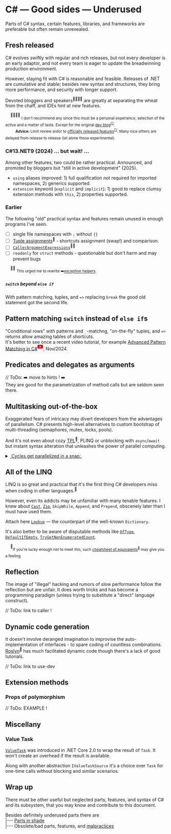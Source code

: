 # C# &mdash; Good sides &mdash; Underused

Parts of C# syntax, certain features, libraries, and frameworks are preferable but often remain unrevealed.

## Fresh released

C# evolves swiftly with regular and rich releases, but not every developer is an early adaptor, and not every team is eager to update the breadwinning production environment.

However, staying fit with C# is reasonable and feasible. Releases of .NET are cumulative and stable; besides new syntax and structures, they bring more performance, and security with longer support. 

Devoted bloggers and speakers<sup>👨‍👩‍👧‍👦</sup> are greatly at separating the wheat from the chaff, and IDEs hint at new features.

&nbsp;&nbsp;&nbsp;&nbsp;<sup>👨‍👩‍👧‍👦</sup> <sub>I don't recommend any since this must be a personal experience, selection of the active and a matter of taste. Except for the original [dev blog](https://devblogs.microsoft.com/dotnet/)<sup>🪟</sup>.</sub>\
&nbsp;&nbsp;&nbsp;&nbsp;&nbsp;&nbsp;&nbsp;&nbsp;<sub>**Advice:** Limit review ardor to [officially released features](https://learn.microsoft.com/en-us/dotnet/csharp/whats-new/)<sup>🪟</sup>. Many nice others are delayed from release to release (let alone those experimental).</sub>

### C#13.NET9 (2024) ... but wait! ...

Among other features, two could be rather practical. Announced, and promoted by bloggers but "still in active development" (2025).

+ `using` aliases improved: 1) full qualification not required for imported namespaces, 2) generics supported.
+ `extension` keyword (`explicit` and `implicit`): 1) good to replace clumsy extension methods with `this`, 2) properties supported.

### Earlier

The following "old" practical syntax and features remain unused in enough programs I've seen.

- [ ]  single file namespaces with `;` without `{}`
- [ ] [Tuple assignments](https://essentialcsharp.com/tuples#tuples)<sup>🔗</sup> - shortcuts assignment (swap!) and comparison.
- [ ] [`CallerArgumentExpressions`](https://learn.microsoft.com/en-us/dotnet/csharp/language-reference/proposals/csharp-10.0/caller-argument-expression)<sup>🙋‍♂️</sup>
- [ ] `readonly` for `struct` methods - questionable but don't harm and may prevent bugs

&nbsp;&nbsp;&nbsp;&nbsp;<sup>🙋‍♂️</sup> <sub>This urged me to rewrite ➡️[exception helpers](https://github.com/Kyriosity/use-dev/tree/main/src/TuttiFrutti/AbcCommu/Errors).</sub>

##### `switch` beyond `else if`

With pattern matching, tuples, and `=>` replacing `break` the good old statement got the second life.

## Pattern matching `switch` instead of `else if`s

"Conditional rows" with patterns and `_`-matchng, "on-the-fly" tuples, and `=>` returns allow amazing tables of shortcuts.\
It's better to see once a recent video tutorial, for example [Advanced Pattern Matching in C#](https://www.youtube.com/watch?v=W-f9MHB-5TQ)<sup><picture><img src="../../_rsc/_img/logo/logo-youtube_h12px.jpg" title="&nbsp;Link to YouTube video" /></picture></sup>, Nov/2024.

## Predicates and delegates as arguments

// ToDo: ➡️ move to hints ! ➡️ \
They are good for the parametrization of method calls but are seldom seen there.

## Multitasking out-of-the-box

Exaggerated fears of intricacy may divert developers from the advantages of parallelism. C# presents high-level alternatives to custom bootstrap of multi-threading (semaphores, mutex, locks, pools). 

And it's not even about cozy [TPL](https://docs.microsoft.com/en-us/dotnet/standard/parallel-programming/task-parallel-library-tpl)<sup>🔗</sup>, PLINQ or unblocking with `async`/`await` but instant syntax alteration that unleashes the power of parallel computing.

<details>
   <summary><ins>&nbsp;Cycles get parallelized in a snap:&nbsp;</ins></summary>
   
```diff
   var nats = Enumerable.Range(1, 28_000_000).ToArray();
-  foreach (var item in nats) 
-    CalcHard(item);
+  Parallel.ForEach(nats, CalcHard); // must be faster on casual PC

static void CalcHard(int nat) {
   using var sha = SHA512.Create();
   _ = sha.ComputeHash(Encoding.UTF8.GetBytes(((int)Math.Sqrt(nat) / Math.Atan2(nat, nat)).ToString()));
 }

```

</details>

## All of the LINQ

LINQ is so great and practical that it's the first thing C# developers miss when coding in other languages.<sup>:large_blue_diamond:</sup>

However, even its addicts may be unfamiliar with many tenable features. I knew about 
[`Cast`](https://learn.microsoft.com/en-us/dotnet/api/system.linq.enumerable.cast), 
[`Zip`](https://learn.microsoft.com/dotnet/api/system.linq.enumerable.zip),
`SkipWhile`, `Append`, and `Prepend`, 
obscenely later than I must have used them.

Attach here [`Lookup`](https://learn.microsoft.com/en-us/dotnet/api/system.linq.lookup-2) &mdash; the counterpart of the well-known `Dictionary`.

It's also better to be aware of disputable methods like 
[`OfType`](https://learn.microsoft.com/en-us/dotnet/api/system.linq.enumerable.oftype), 
[`DefaultIfEmpty`](https://learn.microsoft.com/dotnet/api/system.linq.enumerable.defaultifempty), 
[`TryGetNonEnumeratedCount`](https://learn.microsoft.com/dotnet/api/system.linq.enumerable.trygetnonenumeratedcount).

&nbsp;&nbsp;&nbsp;&nbsp;<sup>:large_blue_diamond:</sup><sub>If you're lucky enough not to meet this, such [cheatsheet of equivalents](https://www.garethrepton.com/TypeScript-equivalents-for-DotNet-Linq-functions/)<sup>🔗</sup> may give you a feeling.</sub>

## Reflection

The image of "illegal" hacking and rumors of slow performance follow the reflection but are unfair. It does worth tricks and has become a programming paradigm (unless trying to substitute a "direct" language construct). 

// ToDo: link to caller !

## Dynamic code generation

It doesn't involve deranged imagination to improvise the auto-implementation of interfaces - to spare coding of countless combinations. [Roslyn](https://github.com/dotnet/roslyn)<sup>🔗</sup> has  much facilitated dynamic code though there's a lack of good tutorials.

// ToDo: link to use-dev

## Extension methods

### Props of polymorphism

// ToDo: EXAMPLE !

## Miscellany

### Value Task

[`ValueTask`](https://learn.microsoft.com/dotnet/api/system.threading.tasks.valuetask-1) was introduced in .NET Core 2.0 to wrap the result of `Task`. It won't create an overhead if the result is available.

Along with another abstraction `IValueTaskSource` it's a choice over `Task` for one-time calls without blocking and similar scenarios.

## Wrap up

There must be other useful but neglected parts, features, and syntax of C# and its subsystem, that you may know and contribute to this document.

Besides definitely underused parts there are\
|--- [Parts in shade](parts/cs-feat_shadow.md)\
|--- Obsolete/bad parts, features, and [malpractices](cs-malpractice.md) 

